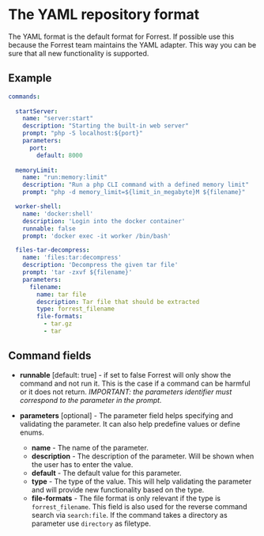 # The YAML repository format

The YAML format is the default format for Forrest. If possible use this because the Forrest team maintains the YAML adapter. This way you can be sure that all new functionality is supported.

## Example

```yaml
commands:
  
  startServer:
    name: "server:start"
    description: "Starting the built-in web server"
    prompt: "php -S localhost:${port}"
    parameters:
      port:
        default: 8000
    
  memoryLimit:
    name: "run:memory:limit"
    description: "Run a php CLI command with a defined memory limit"
    prompt: "php -d memory_limit=${limit_in_megabyte}M ${filename}"

  worker-shell:
    name: 'docker:shell'
    description: 'Login into the docker container'
    runnable: false
    prompt: 'docker exec -it worker /bin/bash'

  files-tar-decompress:
    name: 'files:tar:decompress'
    description: 'Decompress the given tar file'
    prompt: 'tar -zxvf ${filename}'
    parameters:
      filename:
        name: tar file
        description: Tar file that should be extracted
        type: forrest_filename
        file-formats:
          - tar.gz
          - tar
```

## Command fields

- **runnable** [default: true] - if set to false Forrest will only show the command and not run it. This is the case if a command can be harmful or it does not return. *IMPORTANT: the parameters identifier must correspond to the parameter in the prompt.*

- **parameters** [optional] - The parameter field helps specifying and validating the parameter. It can also help predefine values or define enums. 
  - **name** - The name of the parameter.
  - **description** - The description of the parameter. Will be shown when the user has to enter the value.
  - **default** - The default value for this parameter.
  - **type** - The type of the value. This will help validating the parameter and will provide new functionality based on the type. 
  - **file-formats** - The file format is only relevant if the type is `forrest_filename`. This field is also used for the reverse command search via `search:file`. If the command takes a directory as parameter use `directory` as filetype.
